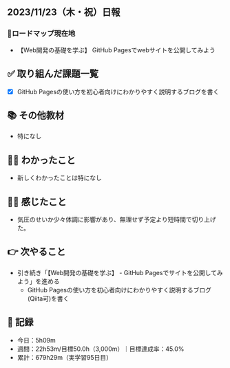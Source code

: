 ## 2023/11/23（木・祝）日報
### :round_pushpin:ロードマップ現在地
- 【Web開発の基礎を学ぶ】 GitHub Pagesでwebサイトを公開してみよう
## ✅ 取り組んだ課題一覧
- [x] GitHub Pagesの使い方を初心者向けにわかりやすく説明するブログを書く
## 📚 その他教材
- 特になし
## 💁‍♀️ わかったこと
- 新しくわかったことは特になし
## 🧘‍♀️ 感じたこと
- 気圧のせいか少々体調に影響があり、無理せず予定より短時間で切り上げた。
## 👉 次やること
- 引き続き「【Web開発の基礎を学ぶ】 - GitHub Pagesでサイトを公開してみよう」を進める
  - GitHub Pagesの使い方を初心者向けにわかりやすく説明するブログ(Qiita可)を書く
## :memo: 記録
- 今日：5h09m
- 週間：22h53m/目標50.0h（3,000m）｜目標達成率：45.0%
- 累計：679h29m（実学習95日目）
